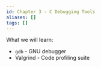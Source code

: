 ```yaml
---
id: Chapter 3 - C Debugging Tools
aliases: []
tags: []
---
```


What we will learn:

- `gdb` - GNU debugger
- Valgrind - Code profiling suite

